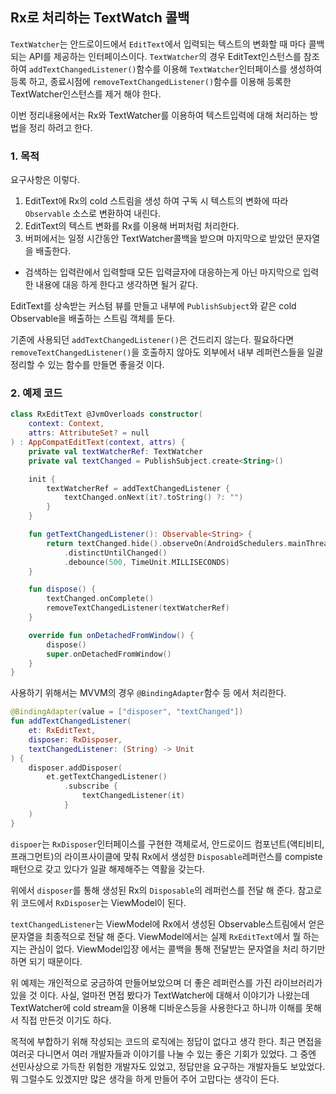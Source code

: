## Rx로 처리하는 TextWatch 콜백 

`TextWatcher`는 안드로이드에서 `EditText`에서 입력되는 텍스트의 변화할 때 마다 콜백되는 API를 제공하는 인터페이스이다. `TextWatcher`의 경우 EditText인스턴스를 참조 하여 `addTextChangedListener()`함수를 이용해 `TextWatcher`인터페이스를 생성하여 등록 하고, 종료시점에 `removeTextChangedListener()`함수를 이용해 등록한 TextWatcher인스턴스를 제거 해야 한다. 

이번 정리내용에서는 Rx와 TextWatcher를 이용하여 텍스트입력에 대해 처리하는 방법을 정리 하려고 한다. 

### 1. 목적 

요구사항은 이렇다. 

1. EditText에 Rx의 cold 스트림을 생성 하여 구독 시 텍스트의 변화에 따라 `Observable` 소스로 변환하여 내린다. 
2. EditText의 텍스트 변화를 Rx를 이용해 버퍼처럼 처리한다. 
3. 버퍼에서는 일정 시간동안 TextWatcher콜백을 받으며 마지막으로 받았던 문자열을 배출한다. 
  - 검색하는 입력란에서 입력할때 모든 입력글자에 대응하는게 아닌 마지막으로 입력한 내용에 대응 하게 한다고 생각하면 될거 같다. 

EditText를 상속받는 커스텀 뷰를 만들고 내부에 `PublishSubject`와 같은 cold Observable을 배출하는 스트림 객체를 둔다. 

기존에 사용되던 `addTextChangedListener()`은 건드리지 않는다. 필요하다면 `removeTextChangedListener()`을 호출하지 않아도 외부에서 내부 레퍼런스들을 일괄 정리할 수 있는 함수를 만들면 좋을것 이다. 

### 2. 예제 코드 

```kotlin
class RxEditText @JvmOverloads constructor(
    context: Context,
    attrs: AttributeSet? = null
) : AppCompatEditText(context, attrs) {
    private val textWatcherRef: TextWatcher
    private val textChanged = PublishSubject.create<String>()

    init {
        textWatcherRef = addTextChangedListener {
            textChanged.onNext(it?.toString() ?: "")
        }
    }

    fun getTextChangedListener(): Observable<String> {
        return textChanged.hide().observeOn(AndroidSchedulers.mainThread())
            .distinctUntilChanged()
            .debounce(500, TimeUnit.MILLISECONDS)
    }

    fun dispose() {
        textChanged.onComplete()
        removeTextChangedListener(textWatcherRef)
    }

    override fun onDetachedFromWindow() {
        dispose()
        super.onDetachedFromWindow()
    }
}
```

사용하기 위해서는 MVVM의 경우 `@BindingAdapter`함수 등 에서 처리한다. 

```kotlin
@BindingAdapter(value = ["disposer", "textChanged"])
fun addTextChangedListener(
    et: RxEditText,
    disposer: RxDisposer,
    textChangedListener: (String) -> Unit
) {
    disposer.addDisposer(
        et.getTextChangedListener()
            .subscribe {
                textChangedListener(it)
            }
    )
}
```

`dispoer`는 `RxDisposer`인터페이스를 구현한 객체로서, 안드로이드 컴포넌트(액티비티, 프래그먼트)의 라이프사이클에 맞춰 Rx에서 생성한 `Disposable`레퍼런스를 compiste 패턴으로 갖고 있다가 일괄 해제해주는 역활을 갖는다. 

위에서 `disposer`를 통해 생성된 Rx의 `Disposable`의 레퍼런스를 전달 해 준다. 참고로 위 코드에서 `RxDisposer`는 ViewModel이 된다. 

`textChangedListener`는 ViewModel에 Rx에서 생성된 Observable스트림에서 얻은 문자열을 최종적으로 전달 해 준다. ViewModel에서는 실제 `RxEditText`에서 뭘 하는지는 관심이 없다. ViewModel입장 에서는 콜백을 통해 전달받는 문자열을 처리 하기만 하면 되기 때문이다. 

위 예제는 개인적으로 궁금하여 만들어보았으며 더 좋은 레퍼런스를 가진 라이브러리가 있을 것 이다. 사실, 얼마전 면접 봤다가 TextWatcher에 대해서 이야기가 나왔는데 TextWatcher에 cold stream을 이용해 디바운스등을 사용한다고 하니까 이해를 못해서 직접 만든것 이기도 하다. 

목적에 부합하기 위해 작성되는 코드의 로직에는 정답이 없다고 생각 한다. 최근 면접을 여러곳 다니면서 여러 개발자들과 이야기를 나눌 수 있는 좋은 기회가 있었다. 그 중엔 선민사상으로 가득찬 위험한 개발자도 있었고, 정답만을 요구하는 개발자들도 보았었다. 뭐 그럴수도 있겠지만 많은 생각을 하게 만들어 주어 고맙다는 생각이 든다. 
